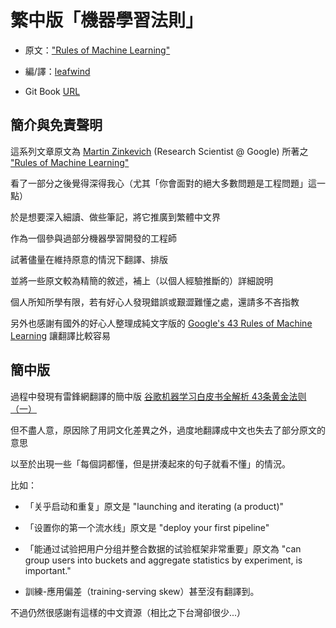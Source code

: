 # 繁中版「機器學習法則」

* 原文：["Rules of Machine Learning"](http://martin.zinkevich.org/rules_of_ml/rules_of_ml.pdf)

* 編/譯：[leafwind](https://medium.com/@leafwind)

* Git Book [URL](https://leafwind.gitbooks.io/rules-of-machine-learning-traditional-chinese/content/)

## 簡介與免責聲明

這系列文章原文為 [Martin Zinkevich](http://martin.zinkevich.org/) \(Research Scientist @ Google\) 所著之 ["Rules of Machine Learning"](http://martin.zinkevich.org/rules_of_ml/rules_of_ml.pdf)

看了一部分之後覺得深得我心（尤其「你會面對的絕大多數問題是工程問題」這一點）

於是想要深入細讀、做些筆記，將它推廣到繁體中文界

作為一個參與過部分機器學習開發的工程師

試著儘量在維持原意的情況下翻譯、排版

並將一些原文較為精簡的敘述，補上（以個人經驗推斷的）詳細說明

個人所知所學有限，若有好心人發現錯誤或艱澀難懂之處，還請多不吝指教

另外也感謝有國外的好心人整理成純文字版的 [Google's 43 Rules of Machine Learning](https://github.com/thundergolfer/google-rules-of-machine-learning) 讓翻譯比較容易

## 簡中版

過程中發現有雷鋒網翻譯的簡中版 [谷歌机器学习白皮书全解析 43条黄金法则（一）](https://www.leiphone.com/news/201701/FmC6Z2X6UeCvgGEV.html)

但不盡人意，原因除了用詞文化差異之外，過度地翻譯成中文也失去了部分原文的意思

以至於出現一些「每個詞都懂，但是拼湊起來的句子就看不懂」的情況。

比如：

* 「关乎启动和重复」原文是 "launching and iterating \(a product\)"

* 「设置你的第一个流水线」原文是 "deploy your first pipeline"

* 「能通过试验把用户分组并整合数据的试验框架非常重要」原文為 "can group users into buckets and aggregate statistics by experiment, is important."

* 訓練-應用偏差（training-serving skew）甚至沒有翻譯到。

不過仍然很感謝有這樣的中文資源（相比之下台灣卻很少...）

